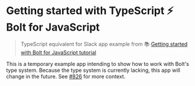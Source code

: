 # Getting started with TypeScript ⚡️ Bolt for JavaScript

> TypeScript equivalent for Slack app example from 📚 [Getting started with Bolt for JavaScript tutorial][1]

This is a temporary example app intending to show how to work with Bolt's type system. Because the type system is currently lacking,
this app will change in the future. See [#826][2] for more context.

[1]: https://slack.dev/bolt-js/tutorial/getting-started
[2]: https://github.com/slackapi/bolt-js/issues/826
